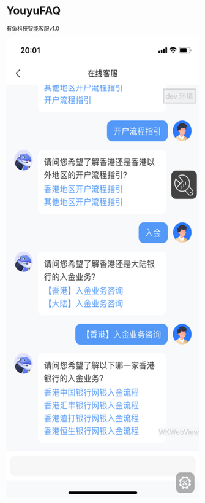 # YouyuFAQ
有鱼科技智能客服v1.0

<img src="https://raw.githubusercontent.com/JeremySun1224/IMG/main/FAQ_1.png" width = "600" height = "1200" alt="智能客服效果展示" align=center />
